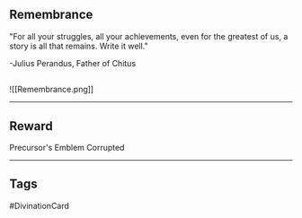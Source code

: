 ## Remembrance
"For all your struggles, all your achievements, even for the greatest of us, a story is all that remains. Write it well." 

-Julius Perandus, Father of Chitus
## 
![[Remembrance.png]]

---
## Reward
Precursor's Emblem
Corrupted

---
## Tags
#DivinationCard